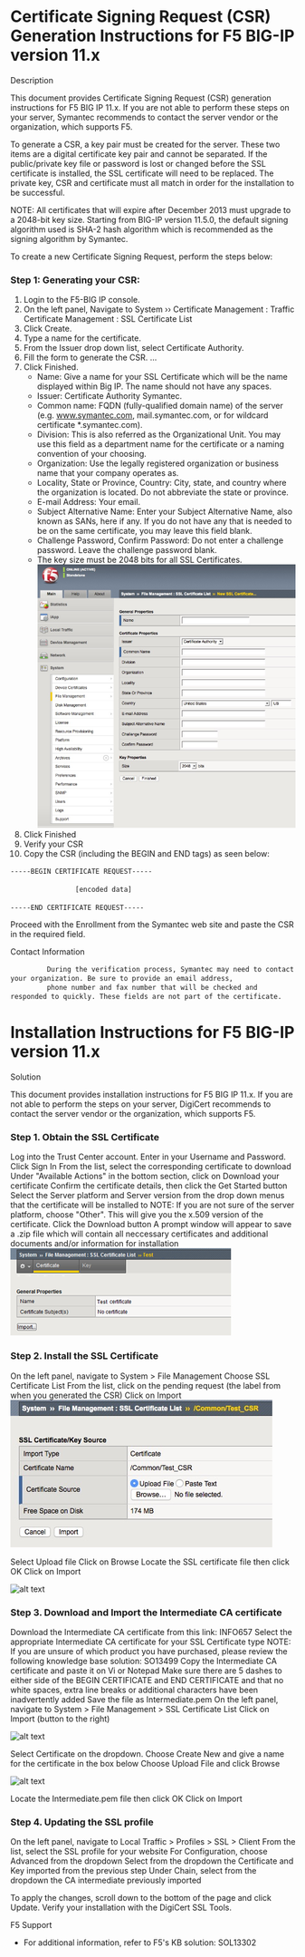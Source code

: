  #  Certificate Signing Request (CSR) Generation Instructions for F5 BIG-IP version 11.x
Description

This document provides Certificate Signing Request (CSR) generation instructions for F5 BIG IP 11.x. If you are not able to perform these steps on your server, Symantec recommends to contact the server vendor or the organization, which supports F5.

To generate a CSR, a key pair must be created for the server. These two items are a digital certificate key pair and cannot be separated. If the public/private key file or password is lost or changed before the SSL certificate is installed, the SSL certificate will need to be replaced. The private key, CSR and certificate must all match in order for the installation to be successful.

NOTE: All certificates that will expire after December 2013 must upgrade to a 2048-bit key size. 
Starting from BIG-IP version 11.5.0, the default signing algorithm used is SHA-2 hash algorithm which is recommended as the signing algorithm by Symantec.

To create a new Certificate Signing Request, perform the steps below:
 
### Step  1: Generating your CSR:
1. Login to the F5-BIG IP console.
1. On the left panel, Navigate to System  ››  Certificate Management : Traffic Certificate Management : SSL Certificate List
1. Click Create.
1. Type a name for the certificate.
1. From the Issuer drop down list, select Certificate Authority.
1. Fill the form to generate the CSR. ...
1. Click Finished.
   - Name: Give a name for your SSL Certificate which will be the name displayed within Big IP. The name should not have any spaces.
   - Issuer: Certificate Authority Symantec.
   - Common name: FQDN (fully-qualified domain name) of the server (e.g. www.symantec.com, mail.symantec.com, or for wildcard certificate *.symantec.com).
   - Division: This is also referred as the Organizational Unit.  You may use this field as a department name for the certificate or a naming convention of your choosing.
   - Organization: Use the legally registered organization or business name that your company operates as.
   - Locality, State or Province, Country: City, state, and country where the organization is located. Do not abbreviate the state or province.
   - E-mail Address: Your email.
   - Subject Alternative Name: Enter your Subject Alternative Name, also known as SANs, here if any. If you do not have any that is needed to be on the same certificate, you may leave this field blank.
   - Challenge Password, Confirm Password: Do not enter a challenge password. Leave the challenge password blank.
   - The key size must be 2048 bits for all SSL Certificates.
   ![alt text](./images/generate_CSR.png) 
1. Click Finished
1. Verify your CSR
1. Copy the CSR (including the BEGIN and END tags) as seen below:
```
-----BEGIN CERTIFICATE REQUEST-----
              
                [encoded data]

-----END CERTIFICATE REQUEST-----
```
Proceed with the Enrollment from the Symantec web site and paste the CSR in the required field.
 
Contact Information
```
         During the verification process, Symantec may need to contact your organization. Be sure to provide an email address, 
         phone number and fax number that will be checked and responded to quickly. These fields are not part of the certificate.
 ```        
         
# Installation Instructions for F5 BIG-IP version 11.x
Solution

This document provides installation instructions for F5 BIG IP 11.x. If you are not able to perform the steps on your server, DigiCert recommends to contact the server vendor or the organization, which supports F5.

### Step 1. Obtain the SSL Certificate

Log into the Trust Center account. Enter in your Username and Password.
Click Sign In
From the list, select the corresponding certificate to download
Under "Available Actions" in the bottom section, click on Download your certificate
Confirm the certificate details, then click the Get Started button
Select the Server platform and Server version from the drop down menus that the certificate will be installed to
NOTE: If you are not sure of the server platform, choose "Other". This will give you the x.509 version of the certificate.
Click the Download button
A prompt window will appear to save a .zip file which will contain all neccessary certificates and additional documents and/or information for installation
   ![alt text](./images/ImportSSLcert_1.png) 
### Step 2. Install the SSL Certificate

On the left panel, navigate to System >  File Management
Choose SSL Certificate List
From the list, click on the pending request (the label from when you generated the CSR)
Click on Import
   ![alt text](./images/ImportSSLcert_2.png) 

 
Select Upload file
Click on Browse
Locate the SSL certificate file then click OK
Click on Import

   ![alt text](./images/ImportSSLcert_3.png) 
 
### Step 3. Download and Import the Intermediate CA certificate 

Download the Intermediate CA certificate from this link: INFO657
Select the appropriate Intermediate CA certificate for your SSL Certificate type
NOTE: If you are unsure of which product you have purchased, please review the following knowledge base solution:  SO13499
Copy the Intermediate CA certificate and paste it on Vi or Notepad
Make sure there are 5 dashes to either side of the BEGIN CERTIFICATE and END CERTIFICATE and that no white spaces, extra line breaks or additional characters have been inadvertently added
Save the file as Intermediate.pem
On the left panel, navigate to System > File Management > SSL Certificate List
Click on Import (button to the right)

   ![alt text](./images/ImportSSLcert_4.png) 
 
Select Certificate on the dropdown. Choose Create New and give a name for the certificate in the box below
Choose Upload File and click Browse

   ![alt text](./images/ImportSSLcert_5.png) 
 
Locate the Intermediate.pem file then click OK
Click on Import

### Step 4. Updating the SSL profile

On the left panel, navigate to Local Traffic > Profiles > SSL > Client
From the list, select the SSL profile for your website 
For Configuration, choose Advanced from the dropdown
Select from the dropdown the Certificate and Key imported from the previous step
Under Chain, select from the dropdown the CA intermediate previously imported


 
To apply the changes, scroll down to the bottom of the page and click Update.
Verify your installation with the DigiCert SSL Tools.
 

F5 Support
- For additional information, refer to F5's KB solution: SOL13302 
 
